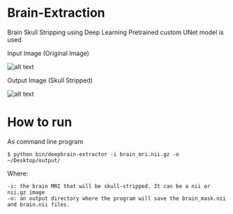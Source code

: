 # Brain-Extraction
Brain Skull Stripping using Deep Learning 
Pretrained custom UNet model is used

Input Image (Original Image)

![alt text](https://github.com/likitha-l/Brain-Extraction/blob/main/images/input.PNG)

Output Image (Skull Stripped)

![alt text](https://github.com/likitha-l/Brain-Extraction/blob/main/images/output.PNG)


# How to run
As command line program
```
$ python bin/deepbrain-extractor -i brain_mri.nii.gz -o ~/Desktop/output/
``` 
Where:
```
-i: the brain MRI that will be skull-stripped. It can be a nii or nii.gz image
-o: an output directory where the program will save the brain_mask.nii and brain.nii files.
```
